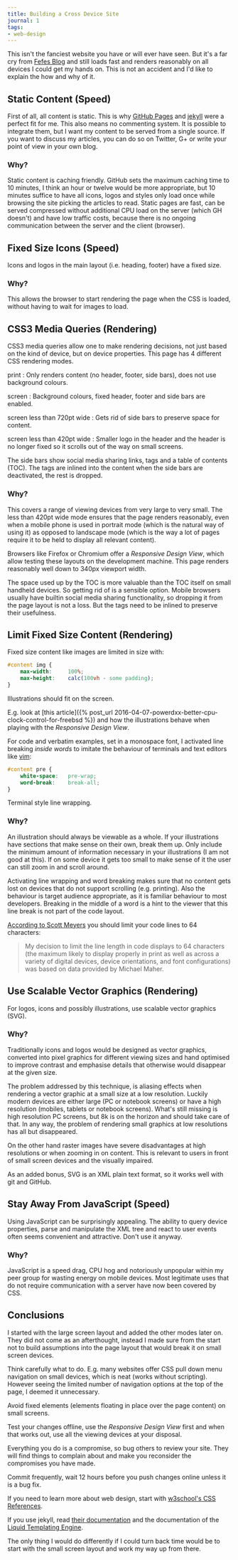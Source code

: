 ```yaml
---
title: Building a Cross Device Site
journal: 1
tags:
- web-design
---
```


This isn't the fanciest website you have or will ever have seen. But
it's a far cry from [Fefes Blog](https://blog.fefe.de) and still loads
fast and renders reasonably on all devices I could get my hands on.
This is not an accident and I'd like to explain the how and why of
it.

Static Content (Speed)
----------------------

First of all, all content is static. This is why
[GitHub Pages](https://help.github.com/articles/what-is-github-pages/)
and [jekyll](https://jekyllrb.com/) were a perfect fit for me. This
also means no commenting system. It is possible to integrate them,
but I want my content to be served from a single source. If you want
to discuss my articles, you can do so on Twitter, G+ or write your
point of view in your own blog.

### Why?

Static content is caching friendly. GitHub sets the maximum caching
time to 10 minutes, I think an hour or twelve would be more appropriate,
but 10 minutes suffice to have all icons, logos and styles only load
once while browsing the site picking the articles to read. Static
pages are fast, can be served compressed without additional CPU load
on the server (which GH doesn't) and have low traffic costs, because
there is no ongoing communication between the server and the client
(browser).

Fixed Size Icons (Speed)
------------------------

Icons and logos in the main layout (i.e. heading, footer) have a fixed
size.

### Why?

This allows the browser to start rendering the page when the CSS is
loaded, without having to wait for images to load.

CSS3 Media Queries (Rendering)
------------------------------

CSS3 media queries allow one to make rendering decisions, not just
based on the kind of device, but on device properties. This page has
4 different CSS rendering modes.

print
: Only renders content (no header, footer, side bars), does not use
  background colours.

screen
: Background colours, fixed header, footer and side bars are enabled.

screen less than 720pt wide
: Gets rid of side bars to preserve space for content.

screen less than 420pt wide
: Smaller logo in the header and the header is no longer fixed so
  it scrolls out of the way on small screens.

The side bars show social media sharing links, tags and a table of
contents (TOC). The tags are inlined into the content when the side
bars are deactivated, the rest is dropped.

### Why?

This covers a range of viewing devices from very large to very small.
The less than 420pt wide mode ensures that the page renders reasonably,
even when a mobile phone is used in portrait mode (which is the natural
way of using it) as opposed to landscape mode (which is the way a
lot of pages require it to be held to display all relevant content).

Browsers like Firefox or Chromium offer a *Responsive Design View*,
which allow testing these layouts on the development machine. This
page renders reasonably well down to 340px viewport width.

The space used up by the TOC is more valuable than the TOC itself
on small handheld devices. So getting rid of is a sensible option.
Mobile browsers usually have builtin social media sharing functionality,
so dropping it from the page layout is not a loss.
But the tags need to be inlined to preserve their usefulness.

Limit Fixed Size Content (Rendering)
------------------------------------

Fixed size content like images are limited in size with:

~~~ css
#content img {
	max-width:     100%;
	max-height:    calc(100vh - some padding);
}
~~~
Illustrations should fit on the screen.

E.g. look at
[this article]({% post_url 2016-04-07-powerdxx-better-cpu-clock-control-for-freebsd %})
and how the illustrations behave when playing with the *Responsive
Design View*.

For code and verbatim examples, set in a monospace font, I activated
line breaking *inside words* to imitate the behaviour of terminals
and text editors like [vim](http://www.vim.org/):

~~~ css
#content pre {
	white-space:   pre-wrap;
	word-break:    break-all;
}
~~~
Terminal style line wrapping.

### Why?

An illustration should always be viewable as a whole. If your illustrations
have sections that make sense on their own, break them up. Only include
the minimum amount of information necessary in your illustrations
(I am not good at this). If on some device it gets too small to make
sense of it the user can still zoom in and scroll around.

Activating line wrapping and word breaking makes sure that no content
gets lost on devices that do not support scrolling (e.g. printing).
Also the behaviour is target audience appropriate, as it is familiar
behaviour to most developers. Breaking in the middle of a word is a
hint to the viewer that this line break is not part of the code layout.

[According to Scott Meyers](https://library.oreilly.com/book/0636920033707/effective-modern-c/8.xhtml)
you should limit your code lines to 64 characters:

> My decision to limit the line length in code displays to 64 characters
  (the maximum likely to display properly in print as well as across
  a variety of digital devices, device orientations, and font configurations)
  was based on data provided by Michael Maher.

Use Scalable Vector Graphics (Rendering)
----------------------------------------

For logos, icons and possibly illustrations, use scalable vector graphics
(SVG).

### Why?

Traditionally icons and logos would be designed as vector graphics,
converted into pixel graphics for different viewing sizes and hand
optimised to improve contrast and emphasise details that otherwise
would disappear at the given size.

The problem addressed by this technique, is aliasing effects when
rendering a vector graphic at a small size at a low resolution. Luckily
modern devices are either large (PC or notebook screens) or have a
high resolution (mobiles, tablets or notebook screens). What's still
missing is high resolution PC screens, but 8k is on the horizon and
should take care of that. In any way, the problem of rendering small
graphics at low resolutions has all but disappeared.

On the other hand raster images have severe disadvantages at high
resolutions or when zooming in on content. This is relevant to users
in front of small screen devices and the visually impaired.

As an added bonus, SVG is an XML plain text format, so it works well
with git and GitHub.

Stay Away From JavaScript (Speed)
---------------------------------

Using JavaScript can be surprisingly appealing. The ability to query
device properties, parse and manipulate the XML tree and react to
user events often seems convenient and attractive. Don't use it anyway.

### Why?

JavaScript is a speed drag, CPU hog and notoriously unpopular
within my peer group for wasting energy on mobile devices. Most legitimate
uses that do not require communication with a server have now been
covered by CSS.

Conclusions
-----------

I started with the large screen layout and added the other modes later
on. They did not come as an afterthought, instead I made sure from
the start not to build assumptions into the page layout that would
break it on small screen devices.

Think carefully what to do. E.g. many websites offer CSS pull down
menu navigation on small devices, which is neat (works without scripting).
However seeing the limited number of navigation options at the top
of the page, I deemed it unnecessary.

Avoid fixed elements (elements floating in place over the page content)
on small screens.

Test your changes offline, use the *Responsive Design View* first
and when that works out, use all the viewing devices at your disposal.

Everything you do is a compromise, so bug others to review your site.
They will find things to complain about and make you reconsider the
compromises you have made.

Commit frequently, wait 12 hours before you push changes online unless
it is a bug fix.

If you need to learn more about web design, start with
[w3school's CSS References](http://www.w3schools.com/cssref/).

If you use jekyll, read [their documentation](https://jekyllrb.com/docs/home/)
and the documentation of the
[Liquid Templating Engine](https://shopify.github.io/liquid/).

The only thing I would do differently if I could turn back time would
be to start with the small screen layout and work my way up from
there.
